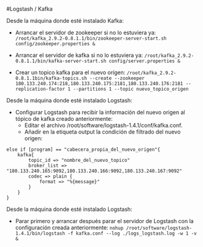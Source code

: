 #Logstash / Kafka

Desde la máquina donde esté instalado Kafka:
- Arrancar el servidor de zookeeper si no lo estuviera ya:
`/root/kafka_2.9.2-0.8.1.1/bin/zookeeper-server-start.sh config/zookeeper.properties &`

- Arrancar el servidor de kafka si no lo estuviera ya:
`/root/kafka_2.9.2-0.8.1.1/bin/kafka-server-start.sh config/server.properties &`

- Crear un topico kafka para el nuevo orígen:
`/root/kafka_2.9.2-0.8.1.1bin/kafka-topics.sh --create --zookeeper 180.133.240.174:218,180.133.240.175:2181,180.133.240.176:2181 --replication-factor 1 --partitions 1 --topic nuevo_topico_origen`


Desde la máquina donde esté instalado Logstash:
- Configurar Logstash para recibir la información del nuevo origen al tópico de kafka creado anteriormente:
	- Editar el archivo /root/software/logstash-1.4.1/conf/kafka.conf. 
	- Añadir en la etiqueta output la condición de filtrado del nuevo origen:
```
else if [program] == "cabecera_propia_del_nuevo_origen"{
	kafka{
		topic_id => "nombre_del_nuevo_topico"
		broker_list => "180.133.240.165:9092,180.133.240.166:9092,180.133.240.167:9092"
		codec => plain {
			format => "%{message}"
		}			
	}
}
```

Desde la máquina donde esté instalado Logstash:
- Parar primero y arrancar después parar el servidor de Logstash con la configuración creada anteriormente:
`nohup /root/software/logstash-1.4.1/bin/logstash -f kafka.conf --log ./logs_logstash.log -w 1 -v &`
